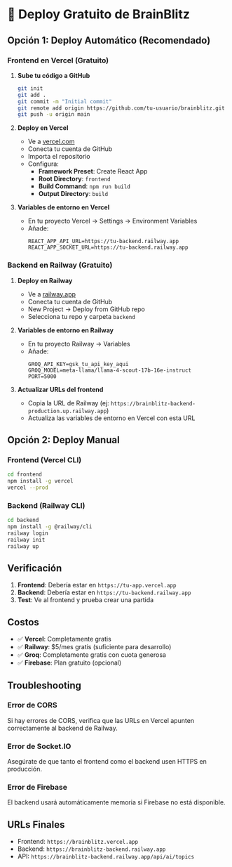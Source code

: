 # 🚀 Deploy Gratuito de BrainBlitz

## Opción 1: Deploy Automático (Recomendado)

### Frontend en Vercel (Gratuito)
1. **Sube tu código a GitHub**
   ```bash
   git init
   git add .
   git commit -m "Initial commit"
   git remote add origin https://github.com/tu-usuario/brainblitz.git
   git push -u origin main
   ```

2. **Deploy en Vercel**
   - Ve a [vercel.com](https://vercel.com)
   - Conecta tu cuenta de GitHub
   - Importa el repositorio
   - Configura:
     - **Framework Preset**: Create React App
     - **Root Directory**: `frontend`
     - **Build Command**: `npm run build`
     - **Output Directory**: `build`

3. **Variables de entorno en Vercel**
   - En tu proyecto Vercel → Settings → Environment Variables
   - Añade:
     ```
     REACT_APP_API_URL=https://tu-backend.railway.app
     REACT_APP_SOCKET_URL=https://tu-backend.railway.app
     ```

### Backend en Railway (Gratuito)
1. **Deploy en Railway**
   - Ve a [railway.app](https://railway.app)
   - Conecta tu cuenta de GitHub
   - New Project → Deploy from GitHub repo
   - Selecciona tu repo y carpeta `backend`

2. **Variables de entorno en Railway**
   - En tu proyecto Railway → Variables
   - Añade:
     ```
     GROQ_API_KEY=gsk_tu_api_key_aqui
     GROQ_MODEL=meta-llama/llama-4-scout-17b-16e-instruct
     PORT=5000
     ```

3. **Actualizar URLs del frontend**
   - Copia la URL de Railway (ej: `https://brainblitz-backend-production.up.railway.app`)
   - Actualiza las variables de entorno en Vercel con esta URL

## Opción 2: Deploy Manual

### Frontend (Vercel CLI)
```bash
cd frontend
npm install -g vercel
vercel --prod
```

### Backend (Railway CLI)
```bash
cd backend
npm install -g @railway/cli
railway login
railway init
railway up
```

## Verificación

1. **Frontend**: Debería estar en `https://tu-app.vercel.app`
2. **Backend**: Debería estar en `https://tu-backend.railway.app`
3. **Test**: Ve al frontend y prueba crear una partida

## Costos
- ✅ **Vercel**: Completamente gratis
- ✅ **Railway**: $5/mes gratis (suficiente para desarrollo)
- ✅ **Groq**: Completamente gratis con cuota generosa
- ✅ **Firebase**: Plan gratuito (opcional)

## Troubleshooting

### Error de CORS
Si hay errores de CORS, verifica que las URLs en Vercel apunten correctamente al backend de Railway.

### Error de Socket.IO
Asegúrate de que tanto el frontend como el backend usen HTTPS en producción.

### Error de Firebase
El backend usará automáticamente memoria si Firebase no está disponible.

## URLs Finales
- Frontend: `https://brainblitz.vercel.app`
- Backend: `https://brainblitz-backend.railway.app`
- API: `https://brainblitz-backend.railway.app/api/ai/topics`
